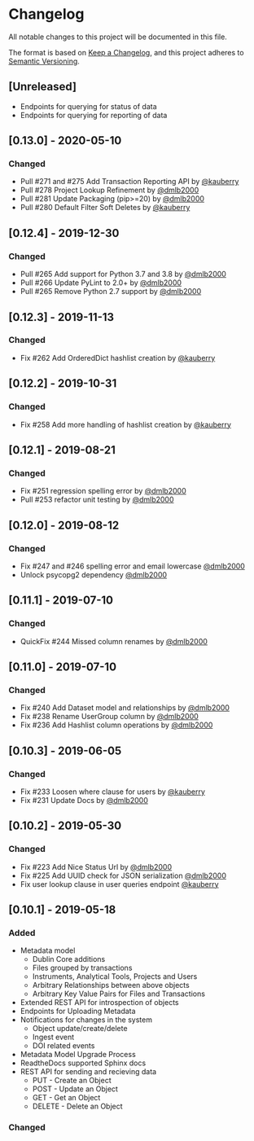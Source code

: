 # Changelog
All notable changes to this project will be documented in this file.

The format is based on [Keep a Changelog](https://keepachangelog.com/en/1.0.0/),
and this project adheres to [Semantic Versioning](https://semver.org/spec/v2.0.0.html).

## [Unreleased]
- Endpoints for querying for status of data
- Endpoints for querying for reporting of data

## [0.13.0] - 2020-05-10
### Changed
- Pull #271 and #275 Add Transaction Reporting API by [@kauberry](https://github.com/kauberry)
- Pull #278 Project Lookup Refinement by [@dmlb2000](https://github.com/dmlb2000)
- Pull #281 Update Packaging (pip>=20) by [@dmlb2000](https://github.com/dmlb2000)
- Pull #280 Default Filter Soft Deletes by [@kauberry](https://github.com/kauberry)

## [0.12.4] - 2019-12-30
### Changed
- Pull #265 Add support for Python 3.7 and 3.8 by [@dmlb2000](https://github.com/dmlb2000)
- Pull #266 Update PyLint to 2.0+ by [@dmlb2000](https://github.com/dmlb2000)
- Pull #265 Remove Python 2.7 support by [@dmlb2000](https://github.com/dmlb2000)

## [0.12.3] - 2019-11-13
### Changed
- Fix #262 Add OrderedDict hashlist creation by [@kauberry](https://github.com/kauberry)

## [0.12.2] - 2019-10-31
### Changed
- Fix #258 Add more handling of hashlist creation by [@kauberry](https://github.com/kauberry)

## [0.12.1] - 2019-08-21
### Changed
- Fix #251 regression spelling error by [@dmlb2000](https://github.com/dmlb2000)
- Pull #253 refactor unit testing by [@dmlb2000](https://github.com/dmlb2000)

## [0.12.0] - 2019-08-12
### Changed
- Fix #247 and #246 spelling error and email lowercase [@dmlb2000](https://github.com/dmlb2000)
- Unlock psycopg2 dependency [@dmlb2000](https://github.com/dmlb2000)

## [0.11.1] - 2019-07-10
### Changed
- QuickFix #244 Missed column renames by [@dmlb2000](https://github.com/dmlb2000)

## [0.11.0] - 2019-07-10
### Changed
- Fix #240 Add Dataset model and relationships by [@dmlb2000](https://github.com/dmlb2000)
- Fix #238 Rename UserGroup column by [@dmlb2000](https://github.com/dmlb2000)
- Fix #236 Add Hashlist column operations by [@dmlb2000](https://github.com/dmlb2000)

## [0.10.3] - 2019-06-05
### Changed
- Fix #233 Loosen where clause for users by [@kauberry](https://github.com/kauberry)
- Fix #231 Update Docs by [@dmlb2000](https://github.com/dmlb2000)

## [0.10.2] - 2019-05-30
### Changed
- Fix #223 Add Nice Status Url by [@dmlb2000](https://github.com/dmlb2000)
- Fix #225 Add UUID check for JSON serialization [@dmlb2000](https://github.com/dmlb2000)
- Fix user lookup clause in user queries endpoint [@kauberry](https://github.com/kauberry)

## [0.10.1] - 2019-05-18
### Added
- Metadata model
  - Dublin Core additions
  - Files grouped by transactions
  - Instruments, Analytical Tools, Projects and Users
  - Arbitrary Relationships between above objects
  - Arbitrary Key Value Pairs for Files and Transactions
- Extended REST API for introspection of objects
- Endpoints for Uploading Metadata
- Notifications for changes in the system
  - Object update/create/delete
  - Ingest event
  - DOI related events
- Metadata Model Upgrade Process
- ReadtheDocs supported Sphinx docs
- REST API for sending and recieving data
  - PUT - Create an Object
  - POST - Update an Object
  - GET - Get an Object
  - DELETE - Delete an Object

### Changed
